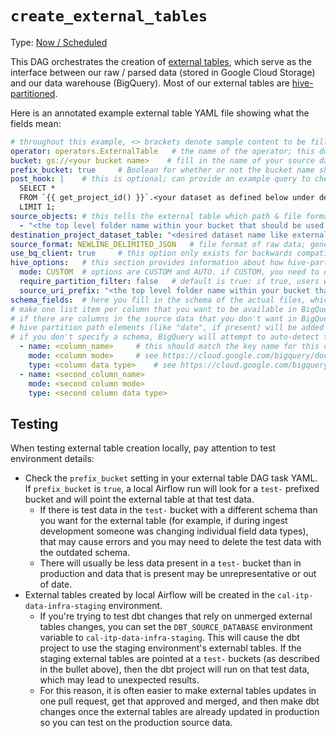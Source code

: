 # `create_external_tables`

Type: [Now / Scheduled](https://docs.calitp.org/data-infra/airflow/dags-maintenance.html)

This DAG orchestrates the creation of [external tables](https://cloud.google.com/bigquery/docs/external-data-sources), which serve as the interface between our raw / parsed data (stored in Google Cloud Storage) and our data warehouse (BigQuery). Most of our external tables are [hive-partitioned](https://cloud.google.com/bigquery/docs/hive-partitioned-loads-gcs).

Here is an annotated example external table YAML file showing what the fields mean:

```yaml
# throughout this example, <> brackets denote sample content to be filled in based on your use case and should be removed 
operator: operators.ExternalTable   # the name of the operator; this does not change
bucket: gs://<your bucket name>    # fill in the name of your source data bucket here
prefix_bucket: true     # Boolean for whether or not the bucket name should have `test-` appended when you're running from local Airflow (use this if there's a `test-` bucket used for testing)
post_hook: |    # this is optional; can provide an example query to check that external table was created successfully. this query will run every time the external table DAG runs
  SELECT *
  FROM `{{ get_project_id() }}`.<your dataset as defined below under destination_project_dataset_table>.<your table name as defined below under destination_project_dataset_table>
  LIMIT 1;
source_objects: # this tells the external table which path & file format to look in for the objects that will be queryable through this external table 
  - "<the top level folder name within your bucket that should be used for this external table like my_data>/*.<your file extension, most likely '.jsonl.gz'>"     
destination_project_dataset_table: "<desired dataset name like external_my_data_source>.<desired table name, may be like topic_name__specific_data_name>"   # this defines the external table name (dataset and table name) through which the data will be accessible in BigQuery
source_format: NEWLINE_DELIMITED_JSON   # file format of raw data; generally should not change -- allowable options are specified here: https://cloud.google.com/bigquery/docs/reference/rest/v2/tables#ExternalDataConfiguration.FIELDS.source_format
use_bq_client: true     # this option only exists for backwards compatibility; should always be true for new tables
hive_options:   # this section provides information about how hive-partitioning is used
  mode: CUSTOM  # options are CUSTOM and AUTO. if CUSTOM, you need to define the hive partitions and their datatypes in the source_uri_prefix below; if you use AUTO, you only need to provide the top-level directory in the source_uri_prefix
  require_partition_filter: false   # default is true: if true, users will have to provide a filter to query this data; false is usually fine except for very large data like GTFS-RT
  source_uri_prefix: "<the top level folder name within your bucket that should be used for this external table (should match what's entered in source_objects above)>/{<if CUSTOM under mode above: hive partition name: hive partition data type like 'dt:DATE'>}"    # this tells the hive partitioning where to look. if mode = CUSTOM, should be something like "my_data/{dt:DATE}/{ts:TIMESTAMP}/{some_label:STRING}/" with the entire hive path defined; if mode = AUTO, should be like "my_data/"
schema_fields:  # here you fill in the schema of the actual files, which will become the schema of the external table
# make one list item per column that you want to be available in BigQuery
# if there are columns in the source data that you don't want in BigQuery, you don't have to include them here
# hive partition path elements (like "date", if present) will be added as columns automatically and should not be specified here
# if you don't specify a schema, BigQuery will attempt to auto-detect the schema: https://cloud.google.com/bigquery/docs/schema-detect#schema_auto-detection_for_external_data_sources
  - name: <column_name>     # this should match the key name for this data in the source JSONL file; see https://cloud.google.com/bigquery/docs/schemas#column_names for BQ naming rules
    mode: <column mode>     # see https://cloud.google.com/bigquery/docs/schemas#modes
    type: <column data type>    # see https://cloud.google.com/bigquery/docs/schemas#standard_sql_data_types
  - name: <second_column_name>
    mode: <second column mode>
    type: <second column data type>
```

## Testing

When testing external table creation locally, pay attention to test environment details:
* Check the `prefix_bucket` setting in your external table DAG task YAML. If `prefix_bucket` is `true`, a local Airflow run will look for a `test-` prefixed bucket and will point the external table at that test data. 
   * If there is test data in the `test-` bucket with a different schema than you want for the external table (for example, if during ingest development someone was changing individual field data types), that may cause errors and you may need to delete the test data with the outdated schema. 
   * There will usually be less data present in a `test-` bucket than in production and data that is present may be unrepresentative or out of date.
* External tables created by local Airflow will be created in the `cal-itp-data-infra-staging` environment. 
   * If you're trying to test dbt changes that rely on unmerged external tables changes, you can set the `DBT_SOURCE_DATABASE` environment variable to `cal-itp-data-infra-staging`. This will cause the dbt project to use the staging environment's externabl tables. If the staging external tables are pointed at a `test-` buckets (as described in the bullet above), then the dbt project will run on that test data, which may lead to unexpected results. 
   * For this reason, it is often easier to make external tables updates in one pull request, get that approved and merged, and then make dbt changes once the external tables are already updated in production so you can test on the production source data.
